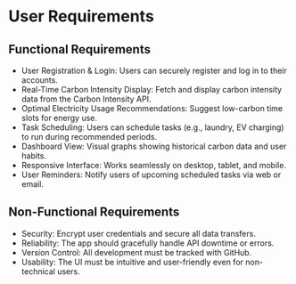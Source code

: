 # User Requirements

## Functional Requirements
- User Registration & Login: Users can securely register and log in to their accounts.
- Real-Time Carbon Intensity Display: Fetch and display carbon intensity data from the Carbon Intensity API.
- Optimal Electricity Usage Recommendations: Suggest low-carbon time slots for energy use.
- Task Scheduling: Users can schedule tasks (e.g., laundry, EV charging) to run during recommended periods.
- Dashboard View: Visual graphs showing historical carbon data and user habits.
- Responsive Interface: Works seamlessly on desktop, tablet, and mobile.
- User Reminders: Notify users of upcoming scheduled tasks via web or email.
  
## Non-Functional Requirements
- Security: Encrypt user credentials and secure all data transfers.
- Reliability: The app should gracefully handle API downtime or errors.
- Version Control: All development must be tracked with GitHub.
- Usability: The UI must be intuitive and user-friendly even for non-technical users.
